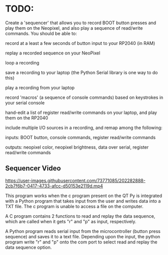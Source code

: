 # TODO:

Create a 'sequencer' that allows you to record BOOT button presses and play them on the Neopixel, and also play a sequence of read/write commands. You should be able to:

record at a least a few seconds of button input to your RP2040 (in RAM)

replay a recorded sequence on your NeoPixel

loop a recording

save a recording to your laptop (the Python Serial library is one way to do this)

play a recording from your laptop

record 'macros' (a sequence of console commands) based on keystrokes in your serial console

hand-edit a list of register read/write commands on your laptop, and play them on the RP2040

include multiple I/O sources in a recording, and remap among the following:

inputs: BOOT button, console commands, register read/write commands

outputs: neopixel color, neopixel brightness, data over serial, register read/write commands


## Sequencer Video

https://user-images.githubusercontent.com/73771085/202282888-2cb7f6b7-0417-4733-afcc-d50153e2119d.mp4

This program works when the c program present on the QT Py is integrated with a Python program that takes input from the user and writes data into a TXT file. The c program is unable to access a file on the computer.

A C program contains 2 functions to read and replay the data sequence, which are called when it gets "r" and "p" as input, respectively.

A Python program reads serial input from the microcontroller (button press sequence) and saves it to a text file. Depending upon the input, the python program write "r" and "p" onto the com port to select read and replay the data sequence option.
